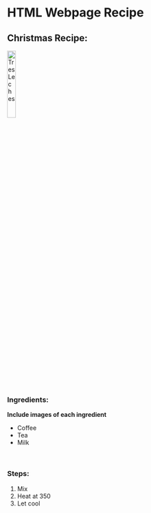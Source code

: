 <h1> HTML Webpage Recipe </h1>
<h2> Christmas Recipe: </h2>

<img    src="https://www.laylita.com/recetas/wp-content/uploads/2018/09/1-Receta-del-tres-leches.jpg" 
        title="Tres Leches" 
        width="20%" 
        height="20%" />

<h3> Ingredients: </h3>

<b> Include images of each ingredient </b>
<ul>
  <li>Coffee</li>
  <li>Tea</li>
  <li>Milk</li>
</ul>

<br>

<h3> Steps: </h3>

<ol>
  <li>Mix</li>
  <li>Heat at 350</li>
  <li>Let cool</li>
</ol>
